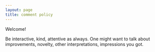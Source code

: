 ```yaml
---
layout: page
title: comment policy
---
```


Welcome!

Be interactive, kind, attentive as always.
One might want to talk about improvements, novelty, other interpretations, impressions you got.
